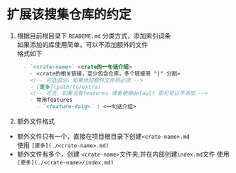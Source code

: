 # 扩展该搜集仓库的约定

1. 根据目前根目录下 `READEME.md` 分类方式，添加索引词条  
    如果添加的库使用简单，可以不添加额外的文件  
    格式如下

      ```markdown
        - `<crate-name>` <crate的一句话介绍>
          - <crate的相关链接，至少包含仓库，多个链接用 "|" 分割>
          <!-- 可选部分，如果添加额外文件则必须 -->
          - [更多](path/to/extra)
          <!-- 可选，如果没有features 或者使用default 即可可以不添加 -->
          - 常用features
            - `<feature-falg>` : <一句话介绍>
      ```

2. 额外文件格式

- 额外文件只有一个，直接在项目根目录下创建`<crate-name>.md`  
  使用 `[更多](./<crate-name>.md)`
- 额外文件有多个，创建 `<crate-name>`文件夹,并在内部创建`index.md`文件
  使用 `[更多](./<crate-name>/index.md)`
